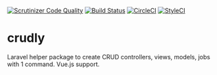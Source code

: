 [![Scrutinizer Code Quality](https://scrutinizer-ci.com/g/renedekat/crudly/badges/quality-score.png?b=master)](https://scrutinizer-ci.com/g/renedekat/crudly)
[![Build Status](https://scrutinizer-ci.com/g/renedekat/crudly/badges/build.png?b=master)](https://scrutinizer-ci.com/g/renedekat/crudly/build-status/master)
[![CircleCI](https://circleci.com/gh/renedekat/crudly.svg?style=svg)](https://circleci.com/gh/renedekat/crudly)
[![StyleCI](https://styleci.io/repos/66446351/shield)](https://styleci.io/repos/66446351)


# crudly
Laravel helper package to create CRUD controllers, views, models, jobs with 1 command. Vue.js support.
